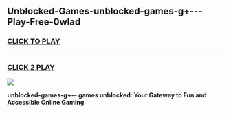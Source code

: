 
## Unblocked-Games-unblocked-games-g+---Play-Free-0wlad
<h3>
<a href="https://premium76.site?title=unblocked-games-g+--&ref=09A">CLICK TO PLAY</a></h3>
<hr>

<h3>
<a href="https://premium76.site?title=unblocked-games-g+--&ref=09A">CLICK 2 PLAY</a>
  
</h3>

<a href="https://premium76.site?title=unblocked-games-g+--&ref=09A"><img src="https://clearcache.store/games.png"></a>


**unblocked-games-g+-- games unblocked: Your Gateway to Fun and Accessible Online Gaming**
